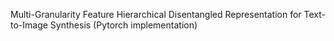 Multi-Granularity Feature Hierarchical Disentangled Representation for Text-to-Image Synthesis (Pytorch implementation)
